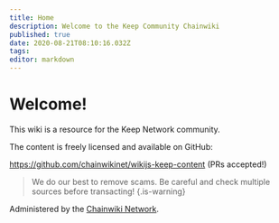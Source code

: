 ```yaml
---
title: Home
description: Welcome to the Keep Community Chainwiki
published: true
date: 2020-08-21T08:10:16.032Z
tags: 
editor: markdown
---
```


# Welcome!
This wiki is a resource for the Keep Network community.

The content is freely licensed and available on GitHub:

https://github.com/chainwikinet/wikijs-keep-content (PRs accepted!)

> We do our best to remove scams. Be careful and check multiple sources before transacting!
{.is-warning}

Administered by the [Chainwiki Network](https://meta.chainwiki.dev/).